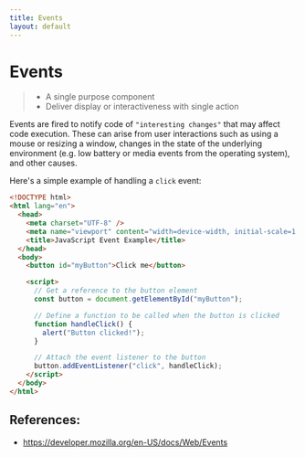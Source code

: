 ```yaml
---
title: Events
layout: default
---
```


# Events

> - A single purpose component
> - Deliver display or interactiveness with single action

Events are fired to notify code of `"interesting changes"` that may affect code execution. These can arise from user interactions such as using a mouse or resizing a window, changes in the state of the underlying environment (e.g. low battery or media events from the operating system), and other causes.

Here's a simple example of handling a `click` event:

```html
<!DOCTYPE html>
<html lang="en">
  <head>
    <meta charset="UTF-8" />
    <meta name="viewport" content="width=device-width, initial-scale=1.0" />
    <title>JavaScript Event Example</title>
  </head>
  <body>
    <button id="myButton">Click me</button>

    <script>
      // Get a reference to the button element
      const button = document.getElementById("myButton");

      // Define a function to be called when the button is clicked
      function handleClick() {
        alert("Button clicked!");
      }

      // Attach the event listener to the button
      button.addEventListener("click", handleClick);
    </script>
  </body>
</html>
```

## References:

- https://developer.mozilla.org/en-US/docs/Web/Events
